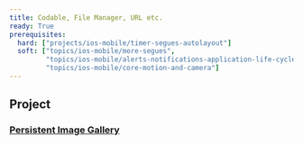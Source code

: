 ```yaml
---
title: Codable, File Manager, URL etc.
ready: True
prerequisites:
  hard: ["projects/ios-mobile/timer-segues-autolayout"]
  soft: ["topics/ios-mobile/more-segues",
         "topics/ios-mobile/alerts-notifications-application-life-cycle",
         "topics/ios-mobile/core-motion-and-camera"]   
---
```


## Project 
### [Persistent Image Gallery](Programming%20Project%206_%20Persistent%20Image%20Gallery.pdf)

